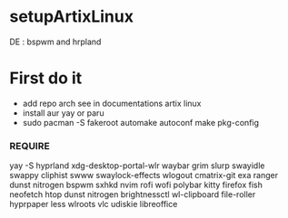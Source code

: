 # setupArtixLinux
DE : bspwm and hrpland

# First do it
- add repo arch see in documentations artix linux
- install aur yay or paru
- sudo pacman -S fakeroot automake autoconf make pkg-config


### REQUIRE
yay -S  hyprland xdg-desktop-portal-wlr waybar grim slurp swayidle swappy cliphist swww swaylock-effects wlogout cmatrix-git exa ranger dunst nitrogen bspwm sxhkd nvim rofi wofi polybar kitty firefox fish neofetch htop dunst nitrogen brightnessctl wl-clipboard file-roller hyprpaper less wlroots vlc udiskie libreoffice
